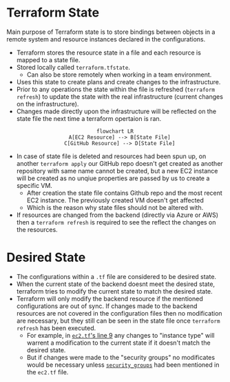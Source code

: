 # Terraform State

Main purpose of Terraform state is to store bindings between objects in a remote system and resource instances declared in the configurations.

+ Terraform stores the resource state in a file and each resource is mapped to a state file.
+ Stored locally called `terraform.tfstate`.
    + Can also be store remotely when working in a team environment.
+ Uses this state to create plans and create changes to the infrastructure.
+ Prior to any operations the state within the file is refreshed (`terraform refresh`) to update the state with the real infrastructure (current changes on the infrastructure).
+ Changes made directly upon the infrastructure will be reflected on the state file the next time a terraform opertaion is ran.
<center>

```mermaid
flowchart LR
   A[EC2 Resource] --> B[State File]
   C[GitHub Resource] --> D[State File]
```

</center>

+ In case of state file is deleted and resources had been spun up, on another `terraform apply` our GitHub repo doesn't get created as another repository with same name cannot be created, but a new EC2 instance will be created as no unqiue properties are passed by us to create a specific VM.
    + After creation the state file contains Github repo and the most recent EC2 instance. The previously created VM doesn't get affected
    + Which is the reason why state files should not be altered with.
+ If resources are changed from the backend (directly via Azure or AWS) then a `terraform refresh` is required to see the reflect the changes on the resources.

# Desired State
+ The configurations within a `.tf` file are considered to be desired state.
+ When the current state of the backend doesnt meet the desired state, terraform tries to modify the current state to match the desired state.
+ Terraform will only modify the backend resource if the mentioned configurations are out of sync. If changes made to the backend resources are not covered in the configuration files then no modification are necessary, but they still can be seen in the state file once `terraform refresh` has been executed. 
    + For example, in [`ec2.tf`'s line 9](./ec2/ec2.tf#L9) any changes to "instance type" will warrent a modification to the current state if it doesn't match the desired state.
    + But if changes were made to the "security groups" no modificates would be necessary unless [`security_groups`](https://registry.terraform.io/providers/hashicorp/aws/latest/docs/resources/instance#security_groups) had been mentioned in the `ec2.tf` file.
